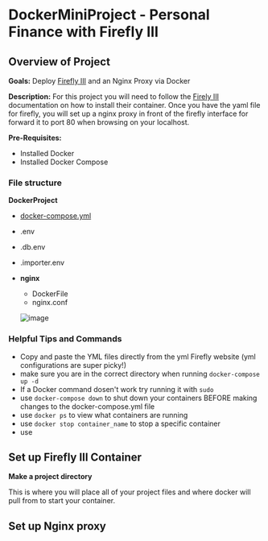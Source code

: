 # DockerMiniProject - Personal Finance with Firefly III 

## Overview of Project

**Goals:** Deploy [Firefly III](https://www.firefly-iii.org/) and an Nginx Proxy via Docker

**Description:**
For this project you will need to follow the [Firely III](https://docs.firefly-iii.org/how-to/data-importer/installation/docker/) documentation on how to install their container. Once you have the yaml file for firefly, you will set up a nginx proxy in front of the firefly interface for forward it to port 80 when browsing on your localhost.

**Pre-Requisites:** 
* Installed Docker
* Installed Docker Compose

### File structure

**DockerProject**
* [docker-compose.yml](docker-compose.yml)
* .env
* .db.env
* .importer.env
* **nginx**
   * DockerFile
   * nginx.conf
 
  ![image](https://github.com/Hsanokklis/DockerMiniProject/assets/113212665/4004fe7b-9267-491f-8f5c-92b646a7ca55)

### Helpful Tips and Commands

* Copy and paste the YML files directly from the yml Firefly website (yml configurations are super picky!)
* make sure you are in the correct directory when running `docker-compose up -d`
* If a Docker command dosen't work try running it with `sudo`
* use `docker-compose down` to shut down your containers BEFORE making changes to the docker-compose.yml file
* use `docker ps` to view what containers are running
* use `docker stop container_name` to stop a specific container
* use 

## Set up Firefly III Container

**Make a project directory** 

This is where you will place all of your project files and where docker will pull from to start your container. 

## Set up Nginx proxy 
